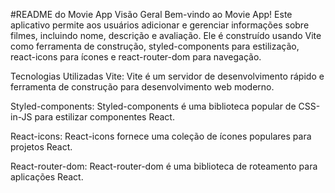 #README do Movie App
Visão Geral
Bem-vindo ao Movie App! Este aplicativo permite aos usuários adicionar e gerenciar informações sobre filmes, incluindo nome, descrição e avaliação. Ele é construído usando Vite como ferramenta de construção, styled-components para estilização, react-icons para ícones e react-router-dom para navegação.

Tecnologias Utilizadas
Vite: Vite é um servidor de desenvolvimento rápido e ferramenta de construção para desenvolvimento web moderno.

Styled-components: Styled-components é uma biblioteca popular de CSS-in-JS para estilizar componentes React.

React-icons: React-icons fornece uma coleção de ícones populares para projetos React.

React-router-dom: React-router-dom é uma biblioteca de roteamento para aplicações React.

